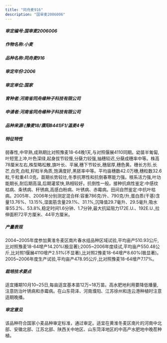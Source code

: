 ```yaml
---
title: "同舟麦916"
description: "国审麦2006006"
---
```

##### 审定编号:国审麦2006006

##### 作物名称:小麦

##### 品种名称:同舟麦916

##### 审定年份:2006

##### 审定单位:国家

##### 育种者:河南省同舟缘种子科技有限公司

##### 申请者:河南省同舟缘种子科技有限公司

##### 品种来源:(豫麦18/濮阳8441)F1/温麦4号

##### 特征特性
弱春性,中早熟,成熟期比对照豫麦18-64晚1天,与对照偃展4110同期。幼苗半匍匐,叶短宽上冲,叶色深绿,起身拔节较慢,分蘖力较强,抽穗较迟,分蘖成穗率中等。株高78厘米左右,株型略松散,旗叶长、平展,穗下节较长,穗层厚,穗色黄。穗长方形,长芒,白壳,白粒,籽粒半角质,饱满度好,黑胚率中等。平均亩穗数42.0万穗,穗粒数32.6粒,千粒重41.0克。苗期长势较壮,冬季抗寒性和抗倒春寒能力强。根系活力强,叶功能期长,耐后期高温,后期灌浆快,熟相较好。抗倒性一般。接种抗病性鉴定:中感纹枯病、条锈病、秆锈病,高感白粉病、叶锈病、赤霉病。田间自然鉴定:中抗叶枯病。2005年、2006年分别测定混合样:容重786克/升、790克/升,蛋白质(干基)含量13.76%、13.15%,湿面筋含量29.1%、31.1%,沉降值29.7毫升、29.5毫升,吸水率55.2%、53.8%,稳定时间1.6分钟、1.7分钟,最大抗延阻力172E.U.、192E.U.,拉伸面积72平方厘米、44平方厘米。

##### 产量表现
2004~2005年度参加黄淮冬麦区南片春水组品种区域试验,平均亩产510.93公斤,比对照豫麦18-64增产14.20%(极显著);2005~2006年度续试,平均亩产550.48公斤,比对照1偃展4110增产2.51%(不显著),比对照2豫麦18-64增产8.60%(极显著)。2005~2006年度生产试验,平均亩产478.95公斤,比对照豫麦18-64增产7.17%。

##### 栽培技术要点
适宜播期10月10~25日,每亩适宜基本苗12万~18万苗。高水肥地利用要降低播量,注意防治叶锈病和赤霉病。在山东荷泽、河南濮阳、江苏徐州和连云港种植时注意适期晚播。

##### 审定意见
该品种符合国家小麦品种审定标准，通过审定。适宜在黄淮冬麦区南片的河南中北部、安徽北部、江苏北部、陕西关中地区、山东菏泽地区的中高产水肥地中晚茬种植。
